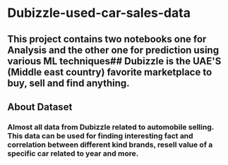 # Dubizzle-used-car-sales-data

## This project contains two notebooks one for Analysis and the other one for prediction using various ML techniques## Dubizzle is the UAE'S (Middle east country) favorite marketplace to buy, sell and find anything.
## About Dataset

### Almost all data from Dubizzle related to automobile selling. This data can be used for finding interesting fact and correlation between different kind brands, resell value of a specific car related to year and more.
